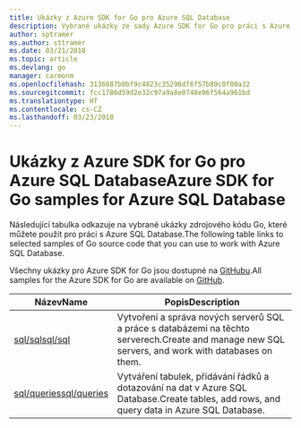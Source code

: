 ```yaml
---
title: Ukázky z Azure SDK for Go pro Azure SQL Database
description: Vybrané ukázky ze sady Azure SDK for Go pro práci s Azure SQL Database
author: sptramer
ms.author: sttramer
ms.date: 03/21/2018
ms.topic: article
ms.devlang: go
manager: carmonm
ms.openlocfilehash: 3136887b0bf9c4823c35296df6f57b89c0f00a32
ms.sourcegitcommit: fcc1786d59d2e32c97a9a8e0748e06f564a961bd
ms.translationtype: HT
ms.contentlocale: cs-CZ
ms.lasthandoff: 03/23/2018
---
```

# <a name="azure-sdk-for-go-samples-for-azure-sql-database"></a><span data-ttu-id="802e8-103">Ukázky z Azure SDK for Go pro Azure SQL Database</span><span class="sxs-lookup"><span data-stu-id="802e8-103">Azure SDK for Go samples for Azure SQL Database</span></span>

<span data-ttu-id="802e8-104">Následující tabulka odkazuje na vybrané ukázky zdrojového kódu Go, které můžete použít pro práci s Azure SQL Database.</span><span class="sxs-lookup"><span data-stu-id="802e8-104">The following table links to selected samples of Go source code that you can use to work with Azure SQL Database.</span></span>

<span data-ttu-id="802e8-105">Všechny ukázky pro Azure SDK for Go jsou dostupné na [GitHubu](https://github.com/Azure-Samples/azure-sdk-for-go-samples).</span><span class="sxs-lookup"><span data-stu-id="802e8-105">All samples for the Azure SDK for Go are available on [GitHub](https://github.com/Azure-Samples/azure-sdk-for-go-samples).</span></span>

| <span data-ttu-id="802e8-106">Název</span><span class="sxs-lookup"><span data-stu-id="802e8-106">Name</span></span> | <span data-ttu-id="802e8-107">Popis</span><span class="sxs-lookup"><span data-stu-id="802e8-107">Description</span></span> |
|------|-------------|
| [<span data-ttu-id="802e8-108">sql/sql</span><span class="sxs-lookup"><span data-stu-id="802e8-108">sql/sql</span></span>](https://github.com/Azure-Samples/azure-sdk-for-go-samples/blob/master/sql/sql.go) | <span data-ttu-id="802e8-109">Vytvoření a správa nových serverů SQL a práce s databázemi na těchto serverech.</span><span class="sxs-lookup"><span data-stu-id="802e8-109">Create and manage new SQL servers, and work with databases on them.</span></span> |
| [<span data-ttu-id="802e8-110">sql/queries</span><span class="sxs-lookup"><span data-stu-id="802e8-110">sql/queries</span></span>](https://github.com/Azure-Samples/azure-sdk-for-go-samples/blob/master/sql/queries.go) | <span data-ttu-id="802e8-111">Vytváření tabulek, přidávání řádků a dotazování na dat v Azure SQL Database.</span><span class="sxs-lookup"><span data-stu-id="802e8-111">Create tables, add rows, and query data in Azure SQL Database.</span></span> |
